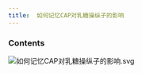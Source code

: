 ```yaml
---
title:  如何记忆CAP对乳糖操纵子的影响
--- 
```


### Contents
![如何记忆CAP对乳糖操纵子的影响.svg](/note-images/如何记忆CAP对乳糖操纵子的影响.svg)
